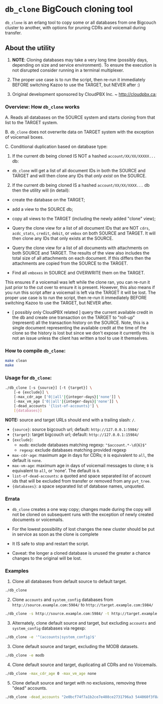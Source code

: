 # `db_clone` BigCouch cloning tool

`db_clone` is an erlang tool to copy some or all databases from one Bigcouch cluster to another, with options for pruning CDRs and voicemail during transfer.

## About the utility

1. **NOTE**: Cloning databases may take a very long time (possibly days, depending
on size and service environment). To ensure the execution is not disrupted
consider running in a terminal multiplexer.

2. The proper use case is to run the script, then re-run it immediately BEFORE switching Kazoo to use the TARGET, but NEVER after :)

3. Original development sponsored by CloudPBX Inc. ~ http://cloudpbx.ca;

### Overview: How `db_clone` works

A. Reads all databases on the SOURCE system and starts cloning from that list to the TARGET system.

B. `db_clone` does not overwrite data on TARGET system with the exception of voicemail boxes.

C. Conditional duplication based on database type:

1. If the current db being cloned IS NOT a hashed `account/XX/XX/XXXXX...` db:
  * `db_clone` will get a list of all document IDs in both the SOURCE and TARGET and will then clone any IDs that *only exist* on the SOURCE.

2. If the current db being cloned IS a hashed `account/XX/XX/XXXX...` db then the utility will (in detail):

  * create the database on the TARGET;

  * add a view to the SOURCE db;

  * copy all views to the TARGET (including the newly added "clone" view);

  * Query the clone view for a list of all document IDs that are NOT `cdrs`, `acdc_stats`, `credit`, `debit`, or `vmbox` on both SOURCE and TARGET.  It will then clone any IDs that only exists at the SOURCE.

  * Query the clone view for a list of all documents with attachments on both SOURCE and TARGET.  The results of the view also includes the total size of all attachments on each document.  If this differs then the attachments are copied from the SOURCE to the TARGET.

  * Find all `vmboxes` in SOURCE and OVERWRITE them on the TARGET.

This ensures if a voicemail was left while the clone ran, you can re-run it just prior to the cut over to ensure it is present.  However, this also means if you run this script after a voicemail is left via the TARGET it will be lost.  The proper use case is to run the script, then re-run it immediately BEFORE switching Kazoo to use the TARGET, but NEVER after.

  * [ possibly only CloudPBX related ] query the current available credit in the db and create one transaction on the TARGET to "roll-up" (represent) all the transaction history on the SOURCE.  Note, this is a single document representing the available credit at the time of the clone so the history is lost but since we don't expose it currently this is not an issue unless the client has written a tool to use it themselves.

### How to compile `db_clone`:

```bash
make clean
make
```

### Usage for `db_clone`:

```bash
./db_clone [-s {source}] [-t {target}] \
	[-e {exclude}] \
	[-max_cdr_age ['0||all'|{integer-days}|'none']] \
	[-max_vm_age ['0||all'|{integer-days}|'none']] \
	[-dead_accounts '{list-of-accounts}'] \
	[{databases}]
```

**NOTE:** source and target URLs should end with a trailing slash:  `/`.

- `{source}`: source bigcouch url; default:  `http://127.0.0.1:5984/`
- `{target}`: target bigcouch url; default:  `http://127.0.0.1:15984/`
- `{exclude}`:
    - `modb`: exclude databases matching regexp: `"$account.*-\d{6}$"`
    - `regexp`: exclude databases matching provided regexp
- `max-cdr-age`: maximum age in days for CDRs; `0` is equivalent to `all`, the default is `none`.
- `max-vm-age`: maximum age in days of voicemail messages to clone; `0` is equivalent to `all`, or 'none'.  The default is `0`.
- `list-of-dead-accounts`: a quoted and space separated list of account ids that
  will be excluded from transfer or removed from any `pvt_tree`.
- `{databases}`: a space separated list of database names, unquoted.


### Errata

* `db_clone` creates a one way copy; changes made during the copy will not be
  cloned on subsequent runs with the exception of newly created documents or
  voicemails.

* For the lowest possibility of lost changes the new cluster should be put in service as soon as the clone is complete

* It IS safe to stop and restart the script.

* Caveat: the longer a cloned database is unused the greater a chance changes to the original will be lost.


### Examples

1. Clone all databases from default source to default target.

```bash
./db_clone
```

2. Clone `accounts` and `system_config` databases from `http://source.example.com:5984/` to `http://target.example.com:5984/`

```bash
./db_clone -s http://source.example.com:5984/ -t http://target.example.com:5984/ accounts system_config
```

3. Alternately, clone default source and target, but excluding `accounts` and `system_config` databases via regexp:

```bash
./db_clone -e '^(accounts|system_config)$'
```

3. Clone default source and target, excluding the MODB datasets.

```bash
./db_clone -e modb
```

4. Clone default source and target, duplicating all CDRs and no Voicemails.

```bash
./db_clone -max_cdr_age 0 -max_vm_age none
```

5. Clone default source and target with no exclusions, removing three "dead" accounts.

```bash
./db_clone -dead_accounts "2e0bcf74f7a1b2ce7e408ce2731796a3 544060f3f8af919ad79764ca8a961241 72fabca989b3102c28482c60070aac5b"
```

